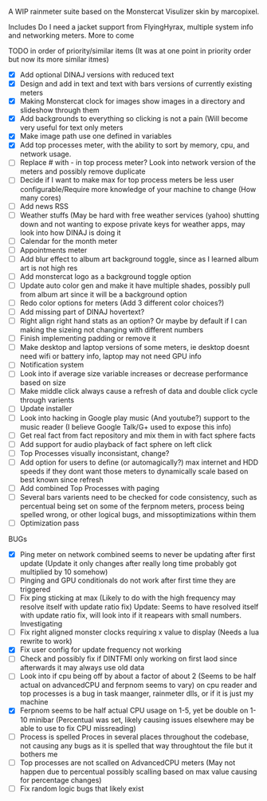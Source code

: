 A WIP rainmeter suite based on the Monstercat Visulizer skin by marcopixel.

Includes Do I need a jacket support from FlyingHyrax, multiple system info and networking meters. More to come

TODO in order of priority/similar items (It was at one point in priority order but now its more similar itmes)
- [X] Add optional DINAJ versions with reduced text
- [X] Design and add in text and text with bars versions of currently existing meters
- [X] Making Monstercat clock for images show images in a directory and slideshow through them
- [X] Add backgrounds to everything so clicking is not a pain (Will become very useful for text only meters
- [X] Make image path use one defined in variables
- [X] Add top processes meter, with the ability to sort by memory, cpu, and network usage.
- [ ] Replace # with - in top process meter? Look into network version of the meters and possibly remove duplicate
- [ ] Decide if I want to make max for top process meters be less user configurable/Require more knowledge of your machine to change (How many cores)
- [ ] Add news RSS
- [ ] Weather stuffs (May be hard with free weather services (yahoo) shutting down and not wanting to expose private keys for weather apps, may look into how DINAJ is doing it
- [ ] Calendar for the month meter
- [ ] Appointments meter
- [ ] Add blur effect to album art background toggle, since as I learned album art is not high res
- [ ] Add monstercat logo as a background toggle option
- [ ] Update auto color gen and make it have multiple shades, possibly pull from album art since it will be a background option
- [ ] Redo color options for meters (Add 3 different color choices?)
- [ ] Add missing part of DINAJ hovertext?
- [ ] Right align right hand stats as an option? Or maybe by default if I can making the sizeing not changing with different numbers
- [ ] Finish implementing padding or remove it
- [ ] Make desktop and laptop versions of some meters, ie desktop doesnt need wifi or battery info, laptop may not need GPU info
- [ ] Notification system
- [ ] Look into if average size variable increases or decrease performance based on size
- [ ] Make middle click always cause a refresh of data and double click cycle through varients
- [ ] Update installer
- [ ] Look into hacking in Google play music (And youtube?) support to the music reader (I believe Google Talk/G+ used to expose this info)
- [ ] Get real fact from fact repository and mix them in with fact sphere facts
- [ ] Add support for audio playback of fact sphere on left click
- [ ] Top Processes visually inconsistant, change?
- [ ] Add option for users to define (or automagically?) max internet and HDD speeds if they dont want those meters to dynamically scale based on best known since refresh
- [ ] Add combined Top Processes with paging
- [ ] Several bars varients need to be checked for code consistency, such as percentual being set on some of the ferpnom meters, process being spelled wrong, or other logical bugs, and missoptimizations within them
- [ ] Optimization pass

BUGs
- [X] Ping meter on network combined seems to never be updating after first update (Update it only changes after really long time probably got multiplied by 10 somehow)
- [ ] Pinging and GPU conditionals do not work after first time they are triggered
- [ ] Fix ping sticking at max (Likely to do with the high frequency may resolve itself with update ratio fix) Update: Seems to have resolved itself with update ratio fix, will look into if it reapears with small numbers. Investigating
- [ ] Fix right aligned monster clocks requiring x value to display (Needs a lua rewrite to work)
- [X] Fix user config for update frequency not working
- [ ] Check and possibly fix if DINTFMI only working on first laod since afterwards it may always use old data
- [ ] Look into if cpu being off by about a factor of about 2 (Seems to be half actual on advancedCPU and ferpnom seems to vary) on cpu reader and top processes is a bug in task maanger, rainmeter dlls, or if it is just my machine
- [X] Ferpnom seems to be half actual CPU usage on 1-5, yet be double on 1-10 minibar (Percentual was set, likely causing issues elsewhere may be able to use to fix CPU missreading)
- [ ] Process is spelled Proces in several places throughout the codebase, not causing any bugs as it is spelled that way throughtout the file but it bothers me
- [ ] Top processes are not scalled on AdvancedCPU meters (May not happen due to percentual possibly scalling based on max value causing for percentage changes)
- [ ] Fix random logic bugs that likely exist